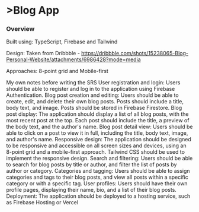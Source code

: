 <h1>>Blog App</h1>
<h3>Overview</h3>
<span>Built using: TypeScript, Firebase and Tailwind</span>

Design: Taken from Dribbble - https://dribbble.com/shots/15238065-Blog-Personal-Website/attachments/6986428?mode=media

Approaches: 8-point grid and Mobile-first

My own notes before writing the SRS
User registration and login: Users should be able to register and log in to the application using Firebase Authentication.
Blog post creation and editing: Users should be able to create, edit, and delete their own blog posts. Posts should include a title, body text, and image. Posts should be stored in Firebase Firestore.
Blog post display: The application should display a list of all blog posts, with the most recent post at the top. Each post should include the title, a preview of the body text, and the author's name.
Blog post detail view: Users should be able to click on a post to view it in full, including the title, body text, image, and author's name.
Responsive design: The application should be designed to be responsive and accessible on all screen sizes and devices, using an 8-point grid and a mobile-first approach. Tailwind CSS should be used to implement the responsive design.
Search and filtering: Users should be able to search for blog posts by title or author, and filter the list of posts by author or category.
Categories and tagging: Users should be able to assign categories and tags to their blog posts, and view all posts within a specific category or with a specific tag.
User profiles: Users should have their own profile pages, displaying their name, bio, and a list of their blog posts.
Deployment: The application should be deployed to a hosting service, such as Firebase Hosting or Vercel
